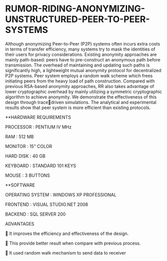 # RUMOR-RIDING-ANONYMIZING-UNSTRUCTURED-PEER-TO-PEER-SYSTEMS

Although anonymizing Peer-to-Peer (P2P) systems often incurs extra costs in 
terms of transfer efficiency, many systems try to mask the identities of their users for 
privacy considerations. Existing anonymity approaches are mainly path-based: peers 
have to pre-construct an anonymous path before transmission. The overhead of 
maintaining and updating such paths is significantly high, a lightweight mutual 
anonymity protocol for decentralized P2P systems. Peer system employs a random walk 
scheme which frees initiating peers from the heavy load of path construction. Compared 
with previous RSA-based anonymity approaches, RR also takes advantage of lower 
cryptographic overhead by mainly utilizing a symmetric cryptographic algorithm to 
achieve anonymity. We demonstrate the effectiveness of this design through tracedriven simulations. The analytical and experimental results show that peer system is 
more efficient than existing protocols.

**HARDWARE REQUIREMENTS

PROCESSOR : PENTIUM IV MHz

RAM : 512 MB

MONITOR : 15” COLOR

HARD DISK : 40 GB

KEYBOARD : STANDARD 101 KEYS

MOUSE : 3 BUTTONS

**SOFTWARE 

OPERATING SYSTEM : WINDOWS XP PROFESSIONAL

FRONTEND : VISUAL STUDIO.NET 2008

BACKEND : SQL SERVER 200


ADVANTAGES

 It improves the efficiency and effectiveness of the design.

 This provide better result when compare with previous process.

 It used random walk mechanism to send data to receiver

